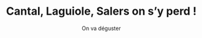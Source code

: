 ---
layout: post
title: "Cantal, Laguiole, Salers on s’y perd !"
link: "https://www.radiofrance.fr/franceinter/podcasts/on-va-deguster/on-va-deguster-du-dimanche-10-novembre-2024-1167802"
author: "On va déguster"
published_date: "10/11/2024"
description: "Cantal, Laguiole, Salers, trois noms qui évoquent l'Aubrac, mais qui sèment parfois un peu la confusion. Pas évident de distinguer les fromages du massif central, pourtant chacun a son caractère, sa texture, son histoire. Cantal, Laguiole, Salers, mais aussi IGP de la Tome fraîche d'Aubrac, on embarque pour une escapade fromagère avec Pierre Coulon."
language: "fr"
categories: 
   - Liens
tags: "podcast fromage"
og-tags: "podcast fromage"
permalink: /:categories/:year/:month/:day/:title/
---